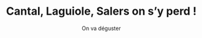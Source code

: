 ---
layout: post
title: "Cantal, Laguiole, Salers on s’y perd !"
link: "https://www.radiofrance.fr/franceinter/podcasts/on-va-deguster/on-va-deguster-du-dimanche-10-novembre-2024-1167802"
author: "On va déguster"
published_date: "10/11/2024"
description: "Cantal, Laguiole, Salers, trois noms qui évoquent l'Aubrac, mais qui sèment parfois un peu la confusion. Pas évident de distinguer les fromages du massif central, pourtant chacun a son caractère, sa texture, son histoire. Cantal, Laguiole, Salers, mais aussi IGP de la Tome fraîche d'Aubrac, on embarque pour une escapade fromagère avec Pierre Coulon."
language: "fr"
categories: 
   - Liens
tags: "podcast fromage"
og-tags: "podcast fromage"
permalink: /:categories/:year/:month/:day/:title/
---